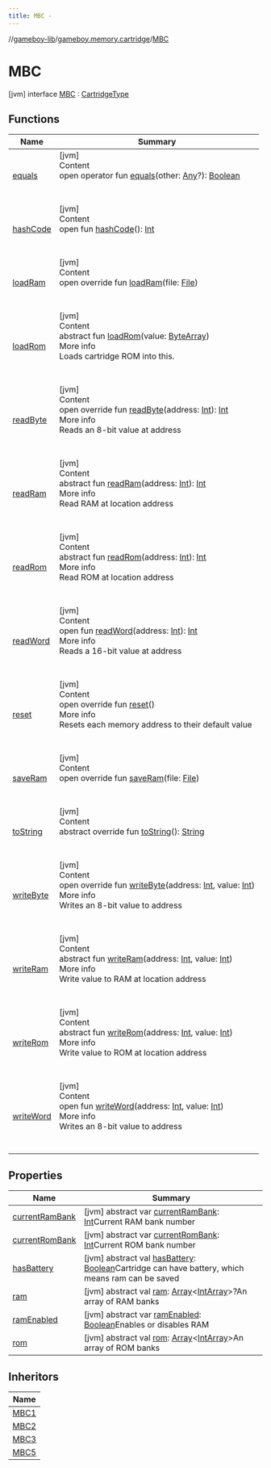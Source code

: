 ```yaml
---
title: MBC -
---
```

//[gameboy-lib](../../index.md)/[gameboy.memory.cartridge](../index.md)/[MBC](index.md)



# MBC  
 [jvm] interface [MBC](index.md) : [CartridgeType](../-cartridge-type/index.md)   


## Functions  
  
|  Name|  Summary| 
|---|---|
| <a name="kotlin/Any/equals/#kotlin.Any?/PointingToDeclaration/"></a>[equals](../../gameboy.utils/-log/index.md#%5Bkotlin%2FAny%2Fequals%2F%23kotlin.Any%3F%2FPointingToDeclaration%2F%5D%2FFunctions%2F456262920)| <a name="kotlin/Any/equals/#kotlin.Any?/PointingToDeclaration/"></a>[jvm]  <br>Content  <br>open operator fun [equals](../../gameboy.utils/-log/index.md#%5Bkotlin%2FAny%2Fequals%2F%23kotlin.Any%3F%2FPointingToDeclaration%2F%5D%2FFunctions%2F456262920)(other: [Any](https://kotlinlang.org/api/latest/jvm/stdlib/kotlin/-any/index.html)?): [Boolean](https://kotlinlang.org/api/latest/jvm/stdlib/kotlin/-boolean/index.html)  <br><br><br>
| <a name="kotlin/Any/hashCode/#/PointingToDeclaration/"></a>[hashCode](../../gameboy.utils/-log/index.md#%5Bkotlin%2FAny%2FhashCode%2F%23%2FPointingToDeclaration%2F%5D%2FFunctions%2F456262920)| <a name="kotlin/Any/hashCode/#/PointingToDeclaration/"></a>[jvm]  <br>Content  <br>open fun [hashCode](../../gameboy.utils/-log/index.md#%5Bkotlin%2FAny%2FhashCode%2F%23%2FPointingToDeclaration%2F%5D%2FFunctions%2F456262920)(): [Int](https://kotlinlang.org/api/latest/jvm/stdlib/kotlin/-int/index.html)  <br><br><br>
| <a name="gameboy.memory.cartridge/MBC/loadRam/#java.io.File/PointingToDeclaration/"></a>[loadRam](load-ram.md)| <a name="gameboy.memory.cartridge/MBC/loadRam/#java.io.File/PointingToDeclaration/"></a>[jvm]  <br>Content  <br>open override fun [loadRam](load-ram.md)(file: [File](https://docs.oracle.com/javase/8/docs/api/java/io/File.html))  <br><br><br>
| <a name="gameboy.memory.cartridge/CartridgeType/loadRom/#kotlin.ByteArray/PointingToDeclaration/"></a>[loadRom](../-cartridge-type/load-rom.md)| <a name="gameboy.memory.cartridge/CartridgeType/loadRom/#kotlin.ByteArray/PointingToDeclaration/"></a>[jvm]  <br>Content  <br>abstract fun [loadRom](../-cartridge-type/load-rom.md)(value: [ByteArray](https://kotlinlang.org/api/latest/jvm/stdlib/kotlin/-byte-array/index.html))  <br>More info  <br>Loads cartridge ROM into this.  <br><br><br>
| <a name="gameboy.memory.cartridge/CartridgeType/readByte/#kotlin.Int/PointingToDeclaration/"></a>[readByte](../-cartridge-type/read-byte.md)| <a name="gameboy.memory.cartridge/CartridgeType/readByte/#kotlin.Int/PointingToDeclaration/"></a>[jvm]  <br>Content  <br>open override fun [readByte](../-cartridge-type/read-byte.md)(address: [Int](https://kotlinlang.org/api/latest/jvm/stdlib/kotlin/-int/index.html)): [Int](https://kotlinlang.org/api/latest/jvm/stdlib/kotlin/-int/index.html)  <br>More info  <br>Reads an 8-bit value at address  <br><br><br>
| <a name="gameboy.memory.cartridge/CartridgeType/readRam/#kotlin.Int/PointingToDeclaration/"></a>[readRam](../-cartridge-type/read-ram.md)| <a name="gameboy.memory.cartridge/CartridgeType/readRam/#kotlin.Int/PointingToDeclaration/"></a>[jvm]  <br>Content  <br>abstract fun [readRam](../-cartridge-type/read-ram.md)(address: [Int](https://kotlinlang.org/api/latest/jvm/stdlib/kotlin/-int/index.html)): [Int](https://kotlinlang.org/api/latest/jvm/stdlib/kotlin/-int/index.html)  <br>More info  <br>Read RAM at location address  <br><br><br>
| <a name="gameboy.memory.cartridge/CartridgeType/readRom/#kotlin.Int/PointingToDeclaration/"></a>[readRom](../-cartridge-type/read-rom.md)| <a name="gameboy.memory.cartridge/CartridgeType/readRom/#kotlin.Int/PointingToDeclaration/"></a>[jvm]  <br>Content  <br>abstract fun [readRom](../-cartridge-type/read-rom.md)(address: [Int](https://kotlinlang.org/api/latest/jvm/stdlib/kotlin/-int/index.html)): [Int](https://kotlinlang.org/api/latest/jvm/stdlib/kotlin/-int/index.html)  <br>More info  <br>Read ROM at location address  <br><br><br>
| <a name="gameboy.memory/Memory/readWord/#kotlin.Int/PointingToDeclaration/"></a>[readWord](../../gameboy.memory/-memory/read-word.md)| <a name="gameboy.memory/Memory/readWord/#kotlin.Int/PointingToDeclaration/"></a>[jvm]  <br>Content  <br>open fun [readWord](../../gameboy.memory/-memory/read-word.md)(address: [Int](https://kotlinlang.org/api/latest/jvm/stdlib/kotlin/-int/index.html)): [Int](https://kotlinlang.org/api/latest/jvm/stdlib/kotlin/-int/index.html)  <br>More info  <br>Reads a 16-bit value at address  <br><br><br>
| <a name="gameboy.memory.cartridge/CartridgeType/reset/#/PointingToDeclaration/"></a>[reset](../-cartridge-type/reset.md)| <a name="gameboy.memory.cartridge/CartridgeType/reset/#/PointingToDeclaration/"></a>[jvm]  <br>Content  <br>open override fun [reset](../-cartridge-type/reset.md)()  <br>More info  <br>Resets each memory address to their default value  <br><br><br>
| <a name="gameboy.memory.cartridge/MBC/saveRam/#java.io.File/PointingToDeclaration/"></a>[saveRam](save-ram.md)| <a name="gameboy.memory.cartridge/MBC/saveRam/#java.io.File/PointingToDeclaration/"></a>[jvm]  <br>Content  <br>open override fun [saveRam](save-ram.md)(file: [File](https://docs.oracle.com/javase/8/docs/api/java/io/File.html))  <br><br><br>
| <a name="gameboy.memory.cartridge/CartridgeType/toString/#/PointingToDeclaration/"></a>[toString](../-cartridge-type/to-string.md)| <a name="gameboy.memory.cartridge/CartridgeType/toString/#/PointingToDeclaration/"></a>[jvm]  <br>Content  <br>abstract override fun [toString](../-cartridge-type/to-string.md)(): [String](https://kotlinlang.org/api/latest/jvm/stdlib/kotlin/-string/index.html)  <br><br><br>
| <a name="gameboy.memory.cartridge/CartridgeType/writeByte/#kotlin.Int#kotlin.Int/PointingToDeclaration/"></a>[writeByte](../-cartridge-type/write-byte.md)| <a name="gameboy.memory.cartridge/CartridgeType/writeByte/#kotlin.Int#kotlin.Int/PointingToDeclaration/"></a>[jvm]  <br>Content  <br>open override fun [writeByte](../-cartridge-type/write-byte.md)(address: [Int](https://kotlinlang.org/api/latest/jvm/stdlib/kotlin/-int/index.html), value: [Int](https://kotlinlang.org/api/latest/jvm/stdlib/kotlin/-int/index.html))  <br>More info  <br>Writes an 8-bit value to address  <br><br><br>
| <a name="gameboy.memory.cartridge/CartridgeType/writeRam/#kotlin.Int#kotlin.Int/PointingToDeclaration/"></a>[writeRam](../-cartridge-type/write-ram.md)| <a name="gameboy.memory.cartridge/CartridgeType/writeRam/#kotlin.Int#kotlin.Int/PointingToDeclaration/"></a>[jvm]  <br>Content  <br>abstract fun [writeRam](../-cartridge-type/write-ram.md)(address: [Int](https://kotlinlang.org/api/latest/jvm/stdlib/kotlin/-int/index.html), value: [Int](https://kotlinlang.org/api/latest/jvm/stdlib/kotlin/-int/index.html))  <br>More info  <br>Write value to RAM at location address  <br><br><br>
| <a name="gameboy.memory.cartridge/CartridgeType/writeRom/#kotlin.Int#kotlin.Int/PointingToDeclaration/"></a>[writeRom](../-cartridge-type/write-rom.md)| <a name="gameboy.memory.cartridge/CartridgeType/writeRom/#kotlin.Int#kotlin.Int/PointingToDeclaration/"></a>[jvm]  <br>Content  <br>abstract fun [writeRom](../-cartridge-type/write-rom.md)(address: [Int](https://kotlinlang.org/api/latest/jvm/stdlib/kotlin/-int/index.html), value: [Int](https://kotlinlang.org/api/latest/jvm/stdlib/kotlin/-int/index.html))  <br>More info  <br>Write value to ROM at location address  <br><br><br>
| <a name="gameboy.memory/Memory/writeWord/#kotlin.Int#kotlin.Int/PointingToDeclaration/"></a>[writeWord](../../gameboy.memory/-memory/write-word.md)| <a name="gameboy.memory/Memory/writeWord/#kotlin.Int#kotlin.Int/PointingToDeclaration/"></a>[jvm]  <br>Content  <br>open fun [writeWord](../../gameboy.memory/-memory/write-word.md)(address: [Int](https://kotlinlang.org/api/latest/jvm/stdlib/kotlin/-int/index.html), value: [Int](https://kotlinlang.org/api/latest/jvm/stdlib/kotlin/-int/index.html))  <br>More info  <br>Writes an 8-bit value to address  <br><br><br>


## Properties  
  
|  Name|  Summary| 
|---|---|
| <a name="gameboy.memory.cartridge/MBC/currentRamBank/#/PointingToDeclaration/"></a>[currentRamBank](current-ram-bank.md)| <a name="gameboy.memory.cartridge/MBC/currentRamBank/#/PointingToDeclaration/"></a> [jvm] abstract var [currentRamBank](current-ram-bank.md): [Int](https://kotlinlang.org/api/latest/jvm/stdlib/kotlin/-int/index.html)Current RAM bank number   <br>
| <a name="gameboy.memory.cartridge/MBC/currentRomBank/#/PointingToDeclaration/"></a>[currentRomBank](current-rom-bank.md)| <a name="gameboy.memory.cartridge/MBC/currentRomBank/#/PointingToDeclaration/"></a> [jvm] abstract var [currentRomBank](current-rom-bank.md): [Int](https://kotlinlang.org/api/latest/jvm/stdlib/kotlin/-int/index.html)Current ROM bank number   <br>
| <a name="gameboy.memory.cartridge/MBC/hasBattery/#/PointingToDeclaration/"></a>[hasBattery](has-battery.md)| <a name="gameboy.memory.cartridge/MBC/hasBattery/#/PointingToDeclaration/"></a> [jvm] abstract val [hasBattery](has-battery.md): [Boolean](https://kotlinlang.org/api/latest/jvm/stdlib/kotlin/-boolean/index.html)Cartridge can have battery, which means ram can be saved   <br>
| <a name="gameboy.memory.cartridge/MBC/ram/#/PointingToDeclaration/"></a>[ram](ram.md)| <a name="gameboy.memory.cartridge/MBC/ram/#/PointingToDeclaration/"></a> [jvm] abstract val [ram](ram.md): [Array](https://kotlinlang.org/api/latest/jvm/stdlib/kotlin/-array/index.html)<[IntArray](https://kotlinlang.org/api/latest/jvm/stdlib/kotlin/-int-array/index.html)>?An array of RAM banks   <br>
| <a name="gameboy.memory.cartridge/MBC/ramEnabled/#/PointingToDeclaration/"></a>[ramEnabled](ram-enabled.md)| <a name="gameboy.memory.cartridge/MBC/ramEnabled/#/PointingToDeclaration/"></a> [jvm] abstract var [ramEnabled](ram-enabled.md): [Boolean](https://kotlinlang.org/api/latest/jvm/stdlib/kotlin/-boolean/index.html)Enables or disables RAM   <br>
| <a name="gameboy.memory.cartridge/MBC/rom/#/PointingToDeclaration/"></a>[rom](rom.md)| <a name="gameboy.memory.cartridge/MBC/rom/#/PointingToDeclaration/"></a> [jvm] abstract val [rom](rom.md): [Array](https://kotlinlang.org/api/latest/jvm/stdlib/kotlin/-array/index.html)<[IntArray](https://kotlinlang.org/api/latest/jvm/stdlib/kotlin/-int-array/index.html)>An array of ROM banks   <br>


## Inheritors  
  
|  Name| 
|---|
| <a name="gameboy.memory.cartridge/MBC1///PointingToDeclaration/"></a>[MBC1](../-m-b-c1/index.md)
| <a name="gameboy.memory.cartridge/MBC2///PointingToDeclaration/"></a>[MBC2](../-m-b-c2/index.md)
| <a name="gameboy.memory.cartridge/MBC3///PointingToDeclaration/"></a>[MBC3](../-m-b-c3/index.md)
| <a name="gameboy.memory.cartridge/MBC5///PointingToDeclaration/"></a>[MBC5](../-m-b-c5/index.md)

